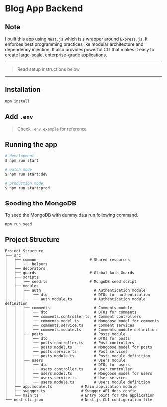 # Blog App Backend

## Note

I built this app using `Nest.js` which is a wrapper around `Express.js`. It enforces best programming practices like  modular architecture and dependency injection. It also provides powerful CLI that makes it easy to create large-scale, enterprise-grade applications.

---

> Read setup instructions below
---

## Installation

```bash
npm install
```

## Add `.env`

> Check `.env.example` for reference

## Running the app

```bash
# development
$ npm run start

# watch mode
$ npm run start:dev

# production mode
$ npm run start:prod
```

## Seeding the MongoDB

To seed the MongoDB with dummy data run following command.

```shell
npm run seed
```

## Project Structure

```
Project Structure
├── src
│   ├── common                        # Shared resources
│   │   ├── helpers                   
│   ├── decorators
│   ├── guards                        # Global Auth Guards
│   ├── scripts
│   │   ├── seed.ts                   # MongoDB seed script
│   ├── modules
│   │   ├── auth                        # Authentication module
│   │   │   ├── dto                     # DTOs for authentication
│   │   │   └── auth.module.ts          # Authentication module definition
│   │   ├── comments                    # Comments module
│   │   │   ├── dto                     # DTOs for comments
│   │   │   ├── comments.controller.ts  # Comment controllers
│   │   │   ├── comments.model.ts       # Mongoose model for comments
│   │   │   ├── comments.service.ts     # Comment services
│   │   │   └── comments.module.ts      # Comments module definition
│   │   ├── posts                       # Posts module
│   │   │   ├── dto                     # DTOs for posts
│   │   │   ├── posts.controller.ts     # Post controllers
│   │   │   ├── posts.model.ts          # Mongoose model for posts
│   │   │   ├── posts.service.ts        # Post services
│   │   │   └── posts.module.ts         # Posts module definition
│   │   ├── users                       # Users module
│   │   │   ├── dto                     # DTOs for users
│   │   │   ├── users.controller.ts     # User controller
│   │   │   ├── users.model.ts          # Mongoose model for users
│   │   │   ├── users.service.ts        # User services
│   │   │   └── users.module.ts         # Users module definition
│   ├── app.module.ts             # Main application module
│   ├── swagger.ts                # Swagger API docs config
│   └── main.ts                   # Entry point for the application
└── nest-cli.json                 # Nest.js CLI configuration file

```
